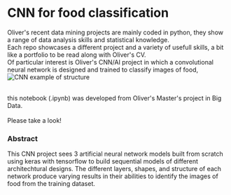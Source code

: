 # CNN for food classification
Oliver's recent data mining projects are mainly coded in python, they show a range of data analysis skills and statistical knowledge.<br/>
Each repo showcases a different project and a variety of usefull skills, a bit like a portfolio to be read along with Oliver's CV.<br/>
Of particular interest is Oliver's CNN/AI project in which a convolutional neural network is designed and trained to classify images of food,<br/> 
![CNN example of structure]([https://github.com/oliver-bigdata/DM-projects-os/blob/master/CNNfood.jpg]?raw=true)

<br/> this notebook (.ipynb) was developed from Oliver's Master's project in Big Data.
<br/><br/>Please take a look!  

### Abstract 
This CNN project sees 3 artificial neural network models built from scratch using keras with tensorflow to build sequential models of different architechtural designs.
The different layers, shapes, and structure of each network produce varying results in their abilities to identify the images of food from the training dataset.
